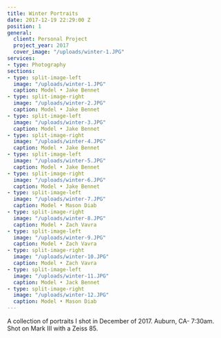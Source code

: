```yaml
---
title: Winter Portraits
date: 2017-12-19 22:29:00 Z
position: 1
general:
  client: Personal Project
  project_year: 2017
  cover_image: "/uploads/winter-1.JPG"
services:
- type: Photography
sections:
- type: split-image-left
  image: "/uploads/winter-1.JPG"
  caption: Model • Jake Bennet
- type: split-image-right
  image: "/uploads/winter-2.JPG"
  caption: Model • Jake Bennet
- type: split-image-left
  image: "/uploads/winter-3.JPG"
  caption: Model • Jake Bennet
- type: split-image-right
  image: "/uploads/winter-4.JPG"
  caption: Model • Jake Bennet
- type: split-image-left
  image: "/uploads/winter-5.JPG"
  caption: Model • Jake Bennet
- type: split-image-right
  image: "/uploads/winter-6.JPG"
  caption: Model • Jake Bennet
- type: split-image-left
  image: "/uploads/winter-7.JPG"
  caption: Model • Mason Diab
- type: split-image-right
  image: "/uploads/winter-8.JPG"
  caption: Model • Zach Vavra
- type: split-image-left
  image: "/uploads/winter-9.JPG"
  caption: Model • Zach Vavra
- type: split-image-right
  image: "/uploads/winter-10.JPG"
  caption: Model • Zach Vavra
- type: split-image-left
  image: "/uploads/winter-11.JPG"
  caption: Model • Jack Bennet
- type: split-image-right
  image: "/uploads/winter-12.JPG"
  caption: Model • Mason Diab
---
```


A collection of portraits I shot in December of 2017. Auburn, CA- 7:30am. Shot on Mark III with a Zeiss 85.